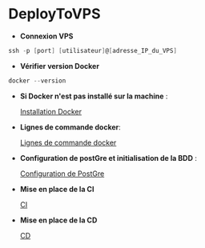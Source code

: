 # DeployToVPS


- **Connexion VPS**

```powershell
ssh -p [port] [utilisateur]@[adresse_IP_du_VPS]
```
- **Vérifier version Docker**
```powershell
docker --version
```
- **Si Docker n'est pas installé sur la machine** :
  
  [Installation Docker](Doc/InstallationDocker.md)

- **Lignes de commande docker**:

  [Lignes de commande docker](Doc/docker.md)

- **Configuration de postGre et initialisation de la BDD** :
  
  [Configuration de PostGre](Doc/ConfigurerPostGre.md)

- **Mise en place de la CI**

  [CI](Doc/CI.md)
  
- **Mise en place de la CD**

  [CD](Doc/CD.md)
